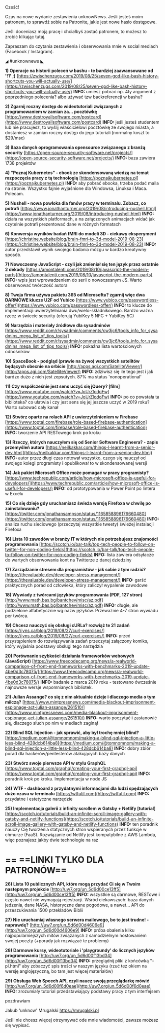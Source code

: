 Cześć!

Czas na nowe wydanie zestawienia unknowNews. Jeśli jesteś moim patronem, to sprawdź sobie na Patronite, jakie jest nowe hasło dostępowe.

Jeśli doceniasz moją pracę i chciałbyś zostać patronem, to możesz to zrobić klikając tutaj.

Zapraszam do czytania zestawienia i obserwowania mnie w social mediach (Facebook / Instagram).

 

◢ #unknownews ◣


**1) Operacje na historii poleceń w bashu - te bardziej zaawansowane od '!1' ;)**
[https://zwischenzugs.com/2019/08/25/seven-god-like-bash-history-shortcuts-you-will-actually-use/](https://zwischenzugs.com/2019/08/25/seven-god-like-bash-history-shortcuts-you-will-actually-use/)
**INFO:** umiesz pobrać np. 4ty argument z poprzedniego polecenia? albo używać tzw backreferencji w bashu?


**2) Zgarnij roczny dostęp do wideotutoriali związanych z programowaniem w zamian za... pocztówkę**
[https://www.destroyallsoftware.com/postcard](https://www.destroyallsoftware.com/postcard)
**INFO:** jeśli jesteś studentem lub nie pracujesz, to wyślij właścicielowi pocztówkę ze swojego miasta, a dostaniesz w zamian roczny dostęp do jego tutoriali (normalny koszt to $29/msc)


**3) Baza danych oprogramowania opensource związanego z branżą security**
[https://open-source-security-software.net/projects/](https://open-source-security-software.net/projects/)
**INFO:** baza zawiera 1738 projektów


**4) "Poznaj Kubernetes" - ebook ze skondensowaną wiedzą na temat rozpoczęcia pracy z tą technologią**
[https://poznajkubernetes.pl](https://poznajkubernetes.pl)
**INFO:** aby pobrać ebooka, trzeba podać maila na stronie. Wszystko fajnie wyjaśnione dla Windowsa, Linuksa i Maca. Polecam.


**5) Nushell - nowa powłoka dla fanów pracy w terminalu. Zobacz, co potrafi**
[https://www.jonathanturner.org/2019/08/introducing-nushell.html](https://www.jonathanturner.org/2019/08/introducing-nushell.html)
**INFO:** działa na wszystkich platformach, a na załączonych animacjach widać jak czytelnie potrafi prezentować dane w różnych formatach


**6) Konwersja wyników badań fMRI do modeli 3D - ciekawy eksperyment**
[https://christine.website/blog/brain-fmri-to-3d-model-2019-08-23](https://christine.website/blog/brain-fmri-to-3d-model-2019-08-23)
**INFO:** autor przedstawił wynik swojego badania mózgu w bardzo kreatywny sposób.


**7) Nowoczesny JavaScript - czyli jak zmieniał się ten język przez ostatnie 2 dekady**
[https://amontalenti.com/2019/08/10/javascript-the-modern-parts](https://amontalenti.com/2019/08/10/javascript-the-modern-parts)
**INFO:** wpis jest wprowadzeniem do serii o nowoczesnym JS. Warto obserwować twórczość autora


**8) Twoja firma używa pakietu 365 od Microsoftu? zgarnij więc dwa DARMOWE klucze U2F od Yubico**
[https://www.yubico.com/passwordless-offer/](https://www.yubico.com/passwordless-offer/)
**INFO:** to klucze do implementacji uwierzytelniania dwu/wielo-składnikowego. Bardzo ważna rzecz w świecie security (oferują YubiKey 5 NFC + YubiKey 5C)


**9) Narzędzia i materiały źródłowe dla sysadminów**
[https://www.reddit.com/r/sysadmin/comments/cw3jc6/tools_info_for_sysadmins_mega_list_of_tips_tools/](https://www.reddit.com/r/sysadmin/comments/cw3jc6/tools_info_for_sysadmins_mega_list_of_tips_tools/)
**INFO:** pokaźna lista wartościowych odnośników


**10) SpaceBook - podgląd (prawie na żywo) wszystkich satelitów będących obecnie na orbicie** 
[http://apps.agi.com/SatelliteViewer/](http://apps.agi.com/SatelliteViewer/)
**INFO:** zdziwisz się ile tego jest i jak bardzo dużo z nich jest zepsutych. 87% ma status 'nonoperational'


**11) Czy współcześnie jest sens uczyć się jQuery? [film]**
[https://www.youtube.com/watch?v=JoUrZlcdoFw](https://www.youtube.com/watch?v=JoUrZlcdoFw)
**INFO:** po co powstała ta biblioteka? co ułatwia i czy jest sens się jej jeszcze uczyć w 2019 roku? Warto subować cały kanał


**12) Stwórz oparte na rolach API z uwierzytelnieniem w Firebase**
[https://www.toptal.com/firebase/role-based-firebase-authentication](https://www.toptal.com/firebase/role-based-firebase-authentication)
**INFO:** tworzenie API RESTowego krok po kroku


**13) Rzeczy, których nauczyłem się od Senior Software Engineera? - zapis przemyśleń autora**
[https://neilkakkar.com/things-I-learnt-from-a-senior-dev.html](https://neilkakkar.com/things-I-learnt-from-a-senior-dev.html)
**INFO:** autor przez długi czas notował wszystko, czego się nauczył od swojego kolegi programisty i opublikował to w skondensowanej wersji


**14) Jak pakiet Microsoft Office może pomagać w pracy programisty?**
[https://www.techrepublic.com/article/how-microsoft-office-is-useful-for-developers/](https://www.techrepublic.com/article/how-microsoft-office-is-useful-for-developers/)
**INFO:** od prototypowania w Power Point po lintera w Excelu


**15) Co się dzieje gdy uruchamiasz świeża wersję Firefoxa w chwilę po zainstalowaniu?**
[https://twitter.com/jonathansampson/status/1165858896176660480](https://twitter.com/jonathansampson/status/1165858896176660480)
**INFO:** analiza ruchu sieciowego (przeczytaj wszystkie tweety) świeżej instalacji Firefoxa


**16) Lista 10 zawodów w branży IT w których nie potrzebujesz znajomości programowania**
[https://scotch.io/bar-talk/top-tech-people-to-follow-on-twitter-for-non-coding-fields](https://scotch.io/bar-talk/top-tech-people-to-follow-on-twitter-for-non-coding-fields)
**INFO:** lista zawiera odsyłacze do wartych obserwowania kont na Twitterze z danej dziedziny


**17) Zarządzanie stresem dla programistów - jak sobie z tym radzić?**
[https://thevaluable.dev/developer-stress-management/](https://thevaluable.dev/developer-stress-management/)
**INFO:** garść praktycznych porad od człowieka, który zaliczył wypalenie zawodowe


**18) Wywiady z twórcami języków programowania (PDF, 127 stron)** 
[http://www.math.bas.bg/bantchev/misc/az.pdf](http://www.math.bas.bg/bantchev/misc/az.pdf)
**INFO:** długie, ale podzielone alfabetycznie wg nazw języków. Przeważnie 4-7 stron wywiadu per twórca.


**19) Chcesz nauczyć się obsługi cURLa? rozwiąż te 21 zadań**
[https://jvns.ca/blog/2019/08/27/curl-exercises/](https://jvns.ca/blog/2019/08/27/curl-exercises/)
**INFO:** przed przystąpieniem do rozwiązywania zadań przeczytaj załączony komiks, który wyjaśnia podstawy obsługi tego narzędzia


**20) Porównanie szybkości działania frameworków webowych (JavaScript)**
[https://www.freecodecamp.org/news/a-realworld-comparison-of-front-end-frameworks-with-benchmarks-2019-update-4be0d3c78075/](https://www.freecodecamp.org/news/a-realworld-comparison-of-front-end-frameworks-with-benchmarks-2019-update-4be0d3c78075/)
**INFO:** badanie z marca 2019 roku - testowano ówcześnie najnowsze wersje wspomnianych bibliotek.


**21) Julian Assange? co się z nim aktualnie dzieje i dlaczego media o tym milczą?**
[https://www.mintpressnews.com/media-blackout-imprisonment-espionage-act-julian-assange/261510/](https://www.mintpressnews.com/media-blackout-imprisonment-espionage-act-julian-assange/261510/)
**INFO:** warto poczytać i zastanowić się, dlaczego słuch po nim w mediach zaginął


**22) Blind SQL Injection - jak sprawić, aby był trochę mniej blind?**
[https://medium.com/@tomnomnom/making-a-blind-sql-injection-a-little-less-blind-428dcb614ba8](https://medium.com/@tomnomnom/making-a-blind-sql-injection-a-little-less-blind-428dcb614ba8)
**INFO:** dobry zbiór porad dla hackerów/pentesterów atakujących bazy danych


**23) Stwórz swoje pierwsze API w stylu GraphQL**
[https://www.toptal.com/graphql/creating-your-first-graphql-api](https://www.toptal.com/graphql/creating-your-first-graphql-api)
**INFO:** poradnik krok po kroku. Implementacja w node JS


**24) WTF - dashboard z przydatnymi informacjami dla ludzi spędzających dużo czasu w terminalu**
[https://wtfutil.com](https://wtfutil.com)
**INFO:** przydatne i estetyczne narzędzie


**25) Implementacja galerii z infinity scrollem w Gatsby + Netlify [tutorial]**
[https://scotch.io/tutorials/build-an-infinite-scroll-image-gallery-with-gatsby-and-netlify-functions](https://scotch.io/tutorials/build-an-infinite-scroll-image-gallery-with-gatsby-and-netlify-functions)
**INFO:** ten poradnik nauczy Cię tworzenia statycznych stron wspieranych przez funkcje w chmurze (FaaS). Rozwiązanie od Netlify jest kompatybilne z AWS Lambda, więc poznajesz jakby dwie technologie na raz


== **==LINKI TYLKO DLA PATRONÓW==**
 ==

**26) Lista 10 publicznych API, które mogą przydać Ci się w Twoim następnym projekcie**
[http://uw7.org/un_5d6d00ce13ff5](http://uw7.org/un_5d6d00ce13ff5)
**INFO:** wszystkie są darmowe, RESTowe i często nawet nie wymagają rejestracji. Wśród ciekawszych: baza danych jedzenia, dane NASA, historyczne dane pogodowe, a nawet... API do przeszukiwania 1500 przekładów Biblii


**27) Nie uruchamiaj własnego serwera mailowego, bo to jest trudne! - naprawdę?**
[http://uw7.org/un_5d6d00d4606e9](http://uw7.org/un_5d6d00d4606e9)
**INFO:** próba obalenia kilku najpopularniejszych mitów związanych z samodzielnym hostowaniem swojej poczty (+porady jak rozwiązać te problemy)


**28) Darmowe kursy, wideotutoriale i 'playgroundy' do licznych języków programowania**
[http://uw7.org/un_5d6d00f13bd34](http://uw7.org/un_5d6d00f13bd34)
**INFO:** przeglądnij pliki z końcówką "-pl.html" aby zobaczyć spis treści w naszym języku (rzuć też okiem na wersję anglojęzyczną, bo tam jest więcej materiałów)


**29) Obsługa Web Speech API, czyli naucz swoją przeglądarkę mówić**
[http://uw7.org/un_5d6d00f6d0eae](http://uw7.org/un_5d6d00f6d0eae)
**INFO:** zrozumiały tutorial przedstawiający podstawy pracy z tym interfejsem


 
pozdrawiam

Jakub 'unknow' Mrugalski
https://mrugalski.pl
 

Jeśli nie chcesz więcej otrzymywać ode mnie wiadomości, zawsze możesz się wypisać.